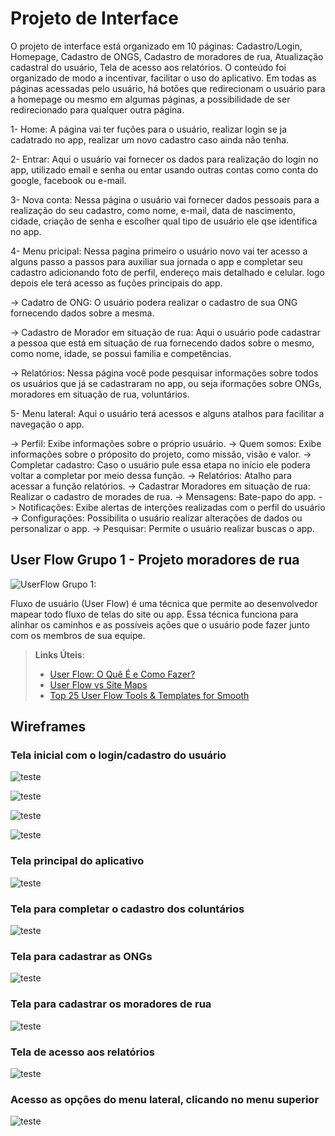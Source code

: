 
# Projeto de Interface

O projeto de interface está organizado em 10 páginas: Cadastro/Login, Homepage, Cadastro de ONGS, Cadastro de moradores de rua, Atualização cadastral do usuário, Tela de acesso aos relatórios. O conteúdo foi organizado de modo a incentivar, facilitar o uso do aplicativo. Em todas as páginas acessadas pelo usuário, há botões que redirecionam o usuário para a homepage ou mesmo em algumas páginas, a possibilidade de ser redirecionado para qualquer outra página.

1- Home: A página vai ter fuções para o usuário, realizar login se ja cadatrado no app, realizar um novo cadastro caso ainda não tenha.

2- Entrar: Aqui o usuário vai fornecer os dados para realização do login no app, utilizado email e senha ou entar usando outras contas como conta do google, facebook ou e-mail.


3- Nova conta: Nessa página o usuário vai fornecer dados pessoais para a realização do seu cadastro, como nome, e-mail, data de nascimento, cidade, criação de senha e escolher qual tipo de usuário ele qse identifica no app.

4- Menu pricipal: Nessa pagina primeiro o usuário novo vai ter acesso a alguns passo a passos para auxiliar sua jornada o app e completar seu cadastro adicionando foto de perfil, endereço mais detalhado e celular.  logo depois ele terá acesso as fuções principais do app.

  -> Cadatro de ONG: O usuário podera realizar o cadastro de sua ONG fornecendo dados sobre a mesma.

  -> Cadastro de Morador em situação de rua: Aqui o usuário pode cadastrar a pessoa que está em situação de rua fornecendo dados sobre o mesmo, como nome, idade, se possui familia e competências.

  -> Relatórios: Nessa página você pode pesquisar informações sobre todos os usuários que já se cadastraram no app, ou seja iformações sobre ONGs, moradores em situação de rua, voluntários. 

5- Menu lateral: Aqui o usuário terá acessos e alguns atalhos para facilitar a navegação o app.

  -> Perfil: Exibe informações sobre o próprio usuário.
  -> Quem somos: Exibe informações sobre o próposito do projeto, como missão, visão e valor.
  -> Completar cadastro: Caso o usuário pule essa etapa no início ele podera voltar a completar por meio dessa função.
  -> Relatórios: Atalho para acessar a função relatórios.
  -> Cadastrar Moradores em situação de rua: Realizar o cadastro de morades de rua.
  -> Mensagens: Bate-papo do app.
  -> Notificações: Exibe alertas de interções realizadas com o perfil do   usuário
  -> Configurações: Possibilita o usuário realizar alterações de dados ou personalizar o app.
  -> Pesquisar: Permite o usuário realizar buscas o app.







## User Flow Grupo 1 - Projeto moradores de rua

![UserFlow Grupo 1:](https://github.com/ICEI-PUC-Minas-PMV-SI/pmv-si-2023-1-e1-proj-web-t1-projeto-moradores-de-rua/blob/main/CadSOCIAL%20user%20flow%20PUC.jpg?raw=true)

Fluxo de usuário (User Flow) é uma técnica que permite ao desenvolvedor mapear todo fluxo de telas do site ou app. Essa técnica funciona para alinhar os caminhos e as possíveis ações que o usuário pode fazer junto com os membros de sua equipe.

> **Links Úteis**:
> - [User Flow: O Quê É e Como Fazer?](https://medium.com/7bits/fluxo-de-usu%C3%A1rio-user-flow-o-que-%C3%A9-como-fazer-79d965872534)
> - [User Flow vs Site Maps](http://designr.com.br/sitemap-e-user-flow-quais-as-diferencas-e-quando-usar-cada-um/)
> - [Top 25 User Flow Tools & Templates for Smooth](https://www.mockplus.com/blog/post/user-flow-tools)


## Wireframes

### Tela inicial com o login/cadastro do usuário


![teste](
https://github.com/ICEI-PUC-Minas-PMV-SI/pmv-si-2023-1-e1-proj-web-t1-projeto-moradores-de-rua/blob/main/1.jpeg?raw=true)

![teste](
https://github.com/ICEI-PUC-Minas-PMV-SI/pmv-si-2023-1-e1-proj-web-t1-projeto-moradores-de-rua/blob/main/2.jpeg?raw=true)

![teste](
https://github.com/ICEI-PUC-Minas-PMV-SI/pmv-si-2023-1-e1-proj-web-t1-projeto-moradores-de-rua/blob/main/3.jpeg?raw=true)

![teste](
https://github.com/ICEI-PUC-Minas-PMV-SI/pmv-si-2023-1-e1-proj-web-t1-projeto-moradores-de-rua/blob/main/4.jpeg?raw=true)

### Tela principal do aplicativo

![teste](
https://github.com/ICEI-PUC-Minas-PMV-SI/pmv-si-2023-1-e1-proj-web-t1-projeto-moradores-de-rua/blob/main/5.jpeg?raw=true)


### Tela para completar o cadastro dos coluntários

![teste](
https://github.com/ICEI-PUC-Minas-PMV-SI/pmv-si-2023-1-e1-proj-web-t1-projeto-moradores-de-rua/blob/main/6.jpeg?raw=true)

### Tela para cadastrar as ONGs

![teste](
https://github.com/ICEI-PUC-Minas-PMV-SI/pmv-si-2023-1-e1-proj-web-t1-projeto-moradores-de-rua/blob/main/7.jpeg?raw=true)

### Tela para cadastrar os moradores de rua

![teste](
https://github.com/ICEI-PUC-Minas-PMV-SI/pmv-si-2023-1-e1-proj-web-t1-projeto-moradores-de-rua/blob/main/8.jpeg?raw=true)

### Tela de acesso aos relatórios

![teste](
https://github.com/ICEI-PUC-Minas-PMV-SI/pmv-si-2023-1-e1-proj-web-t1-projeto-moradores-de-rua/blob/main/9.jpeg?raw=true)

### Acesso as opções do menu lateral, clicando no menu superior

![teste](
https://github.com/ICEI-PUC-Minas-PMV-SI/pmv-si-2023-1-e1-proj-web-t1-projeto-moradores-de-rua/blob/main/10.jpeg?raw=true)

